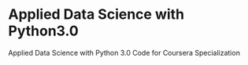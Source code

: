 # Applied Data Science with Python3.0
Applied Data Science with Python 3.0 Code for Coursera Specialization
